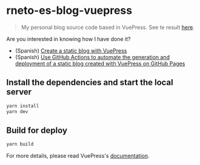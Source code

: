 # rneto-es-blog-vuepress

> My personal blog source code based in VuePress. See te result [here](https://rneto.es).

Are you interested in knowing how I have done it?

- (Spanish) [Create a static blog with VuePress](https://rneto.es/blog/crear-blog-estatico-vuepress/)
- (Spanish) [Use GitHub Actions to automate the generation and deployment of a static blog created with VuePress on GitHub Pages](https://rneto.es/blog/usar-github-actions-automatizar-generacion-despliegue-blog-estatico-vuepress-github-pages/)

## Install the dependencies and start the local server

```bash
yarn install
yarn dev
```

## Build for deploy

```bash
yarn build
```

For more details, please read VuePress's [documentation](https://v1.vuepress.vuejs.org/).

